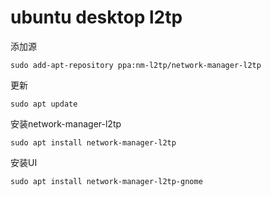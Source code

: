 # ubuntu desktop l2tp

添加源

```
sudo add-apt-repository ppa:nm-l2tp/network-manager-l2tp
```

更新

```
sudo apt update
```

安装network-manager-l2tp

```
sudo apt install network-manager-l2tp
```

安装UI

```
sudo apt install network-manager-l2tp-gnome
```